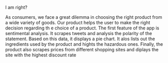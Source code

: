 I am right?

As consumers, we face a great dilemma in choosing the right product from a wide variety of goods. Our product helps the user to make the right decision regarding th e choice of a product. The first feature of the app is sentimental analysis. It scrapes tweets and analysis the polarity of the statement. Based on this data, it displays a pie chart. It alos lists out the ingredients used by the product and hights the hazardous ones. Finally, the product also scrapes prices from  different shopping sites and diplays the site with the highest discount rate
